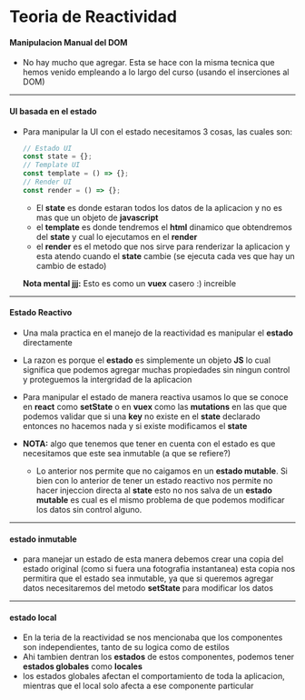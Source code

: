 # Teoria de Reactividad

#### Manipulacion Manual del DOM

- No hay mucho que agregar. Esta se hace con la misma tecnica que hemos venido empleando a lo largo del curso (usando el inserciones al DOM)

---

#### UI basada en el estado

- Para manipular la UI con el estado necesitamos 3 cosas, las cuales son:

  ```js
  // Estado UI
  const state = {};
  // Template UI
  const template = () => {};
  // Render UI
  const render = () => {};
  ```

  - El **state** es donde estaran todos los datos de la aplicacion y no es mas que un objeto de **javascript**
  - el **template** es donde tendremos el **html** dinamico que obtendremos del **state** y cual lo ejecutamos en el **render**
  - el **render** es el metodo que nos sirve para renderizar la aplicacion y esta atendo cuando el **state** cambie (se ejecuta cada ves que hay un cambio de estado)

  **Nota mental jjj:** Esto es como un **vuex** casero :) increible

---

#### Estado Reactivo

- Una mala practica en el manejo de la reactividad es manipular el **estado** directamente
- La razon es porque el **estado** es simplemente un objeto **JS** lo cual significa que podemos agregar muchas propiedades sin ningun control y proteguemos la intergridad de la aplicacion
- Para manipular el estado de manera reactiva usamos lo que se conoce en **react** como **setState** o en **vuex** como las **mutations** en las que que podemos validar que si una **key** no existe en el **state** declarado entonces no hacemos nada y si existe modificamos el **state**

- **NOTA:** algo que tenemos que tener en cuenta con el estado es que necesitamos que este sea inmutable (a que se refiere?)
  - Lo anterior nos permite que no caigamos en un **estado mutable**. Si bien con lo anterior de tener un estado reactivo nos permite no hacer injeccion directa al **state** esto no nos salva de un **estado mutable** es cual es el mismo problema de que podemos modificar los datos sin control alguno.

---

#### estado inmutable

- para manejar un estado de esta manera debemos crear una copia del estado original (como si fuera una fotografia instantanea) esta copia nos permitira que el estado sea inmutable, ya que si queremos agregar datos necesitaremos del metodo **setState** para modificar los datos

---

#### estado local

- En la teria de la reactividad se nos mencionaba que los componentes son independientes, tanto de su logica como de estilos
- Ahi tambien dentran los **estados** de estos componentes, podemos tener **estados globales** como **locales**
- los estados globales afectan el comportamiento de toda la aplicacion, mientras que el local solo afecta a ese componente particular
